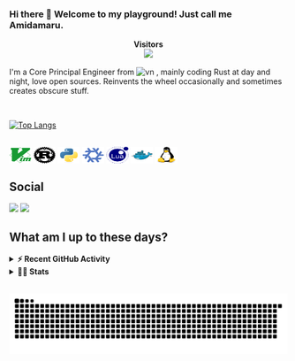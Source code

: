 ### Hi there 👋 Welcome to my playground! Just call me Amidamaru.

<p align="center">
  <b>Visitors</b><br>
  <img src="https://profile-counter.glitch.me/thaodt/count.svg" />
</p>

I'm a Core Principal Engineer from <img src="https://static.dwcdn.net/css/flag-icons/flags/4x3/vn.svg" alt="vn" height="25"/> , 
mainly coding Rust at day and night, love open sources. Reinvents the wheel occasionally and sometimes creates obscure stuff.

<br>

[![Top Langs](https://github-readme-stats.vercel.app/api/top-langs/?username=thaodt&layout=compact&theme=gotham&cache_seconds=86400)](https://github.com/thaodt/thaodt)


<div style="display: inline_block"><br>
  <img align="center" alt="thaodt-nvim" height="30" width="40" src="https://raw.githubusercontent.com/devicons/devicon/master/icons/vim/vim-plain.svg">
  <img align="center" alt="thaodt-rust" height="30" width="40" src="https://raw.githubusercontent.com/devicons/devicon/master/icons/rust/rust-plain.svg">
  <img align="center" alt="thaodt-python" height="30" width="40" src="https://raw.githubusercontent.com/devicons/devicon/master/icons/python/python-original.svg">
  <img align="center" alt="thaodt-nix" height="30" width="40" src="https://raw.githubusercontent.com/devicons/devicon/master/icons/nixos/nixos-plain.svg">  
  <img align="center" alt="thaodt-lua" height="30" width="40" src="https://raw.githubusercontent.com/devicons/devicon/master/icons/lua/lua-plain-wordmark.svg">
  <img align="center" alt="thaodt-docker" height="30" width="40" src="https://raw.githubusercontent.com/devicons/devicon/master/icons/docker/docker-original.svg">
  <img align="center" alt="thaodt-linux" height="30" width="40" src="https://raw.githubusercontent.com/devicons/devicon/master/icons/linux/linux-original.svg">
</div>

## Social

<div>
  <a href="https://twitter.com/dreamsparkis" target="_blank"><img src="https://img.shields.io/badge/-Twitter-%23E4405F?style=for-the-badge&logo=twitter&logoColor=white" target="_blank"></a>
  <a href = "mailto:ardtimeit@gmail.com"><img src="https://img.shields.io/badge/-Gmail-%23333?style=for-the-badge&logo=gmail&logoColor=white" target="_blank"></a>

</div>

## What am I up to these days?
<details>
  <summary><b>⚡ Recent GitHub Activity</b></summary>
    <p>

<!--START_SECTION:activity-->
1. ❗ Opened issue [#554](https://github.com/tailcallhq/tailcall/issues/554) in [tailcallhq/tailcall](https://github.com/tailcallhq/tailcall)
2. 🗣 Commented on [#627](https://github.com/inko-lang/inko/issues/627#issuecomment-1784393591) in [inko-lang/inko](https://github.com/inko-lang/inko)
3. 💪 Opened PR [#551](https://github.com/tailcallhq/tailcall/pull/551) in [tailcallhq/tailcall](https://github.com/tailcallhq/tailcall)
4. 💪 Opened PR [#623](https://github.com/inko-lang/inko/pull/623) in [inko-lang/inko](https://github.com/inko-lang/inko)
5. 🗣 Commented on [#414](https://github.com/tailcallhq/tailcall/issues/414#issuecomment-1779454102) in [tailcallhq/tailcall](https://github.com/tailcallhq/tailcall)
6. 🗣 Commented on [#125](https://github.com/cloudwego/volo/issues/125#issuecomment-1778575211) in [cloudwego/volo](https://github.com/cloudwego/volo)
7. 🎉 Merged PR [#2](https://github.com/thaodt/notebook/pull/2) in [thaodt/notebook](https://github.com/thaodt/notebook)
8. 💪 Opened PR [#2](https://github.com/thaodt/notebook/pull/2) in [thaodt/notebook](https://github.com/thaodt/notebook)
9. 🎉 Merged PR [#1](https://github.com/thaodt/notebook/pull/1) in [thaodt/notebook](https://github.com/thaodt/notebook)
10. 💪 Opened PR [#1](https://github.com/thaodt/notebook/pull/1) in [thaodt/notebook](https://github.com/thaodt/notebook)
<!--END_SECTION:activity-->
  </p>
</details>


<details>
  <summary><b>👨‍💻 Stats</b></summary>
  <p align="center">
    <a>
      <img align="center" src="https://gist.githubusercontent.com/thaodt/1db1d598a9e4550fa45eaede87135b3b/raw/97f3e5e943703e61b223dbc8cfa33ae9a5beb97b/github-metrics.svg"/>
    </a>
  </p>
</details>
<br>
<p align="center">
  <img width="600" src="https://raw.githubusercontent.com/thaodt/thaodt/master/assets/github-snake.svg" />
</p>
